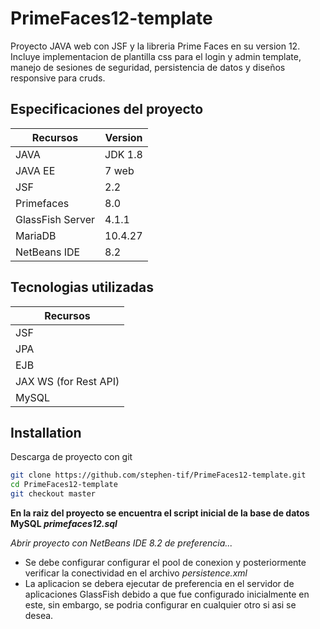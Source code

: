 # PrimeFaces12-template
Proyecto JAVA web con JSF y la libreria Prime Faces en su version 12. 
Incluye implementacion de plantilla css para el login y admin template, 
manejo de sesiones de seguridad, persistencia de datos y diseños responsive para cruds.


## Especificaciones del proyecto
| Recursos | Version |
| ------ | ------ |
| JAVA | JDK 1.8 |
| JAVA EE | 7 web |
| JSF | 2.2 |
| Primefaces | 8.0 |
| GlassFish Server | 4.1.1 |
| MariaDB | 10.4.27 |
| NetBeans IDE | 8.2 |


## Tecnologias utilizadas
| Recursos |
| ------ |
| JSF |
| JPA | 
| EJB |
| JAX WS (for Rest API) |
| MySQL |


## Installation

Descarga de proyecto con git
```sh
git clone https://github.com/stephen-tif/PrimeFaces12-template.git
cd PrimeFaces12-template
git checkout master
```

**En la raiz del proyecto se encuentra el script inicial de la base de datos MySQL _primefaces12.sql_**

_Abrir proyecto con NetBeans IDE 8.2 de preferencia..._

- Se debe configurar configurar el pool de conexion y posteriormente verificar la conectividad en el archivo _persistence.xml_
- La aplicacion se debera ejecutar de preferencia en el servidor de aplicaciones GlassFish debido a que fue configurado inicialmente en este, sin embargo, se podria configurar en cualquier otro si asi se desea.